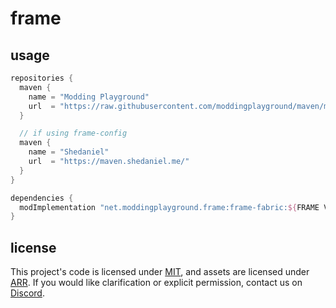 # frame

## usage
```gradle
repositories {
  maven {
    name = "Modding Playground"
    url  = "https://raw.githubusercontent.com/moddingplayground/maven/main/"
  }

  // if using frame-config
  maven {
    name = "Shedaniel"
    url  = "https://maven.shedaniel.me/"
  }
}

dependencies {
  modImplementation "net.moddingplayground.frame:frame-fabric:${FRAME VERSION}"
}
```

## license
This project's code is licensed under [MIT](LICENSE), and assets are licensed under [ARR](LICENSE_ASSETS). If you would like clarification or explicit permission, contact us on [Discord](https://discord.moddingplayground.net).
